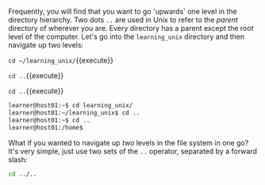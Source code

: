 
Frequently, you will find that you want to go 'upwards' one level in the directory hierarchy. Two dots `..` are used in Unix to refer to the _parent_ directory of wherever you are. Every directory has a parent except the root level of the computer. Let's go into the `learning_unix` directory and then navigate up two levels:

`cd ~/learning_unix/`{{execute}}

`cd ..`{{execute}}

`cd ..`{{execute}}

```bash
learner@host01:~$ cd learning_unix/
learner@host01:~/learning_unix$ cd ..
learner@host01:~$ cd ..
learner@host01:/home$
```

What if you wanted to navigate up _two_ levels in the file system in one go? It's very simple, just use two sets of the `..` operator, separated by a forward slash:


```bash
cd ../..
```
